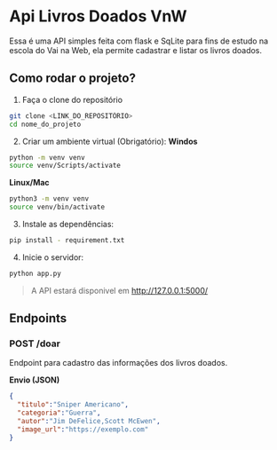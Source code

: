 # Api Livros Doados VnW

Essa é uma API simples feita com flask e SqLite para fins de estudo na escola do Vai na Web, ela permite cadastrar e listar os livros doados.

## Como rodar o projeto?

1. Faça o clone do repositório
```bash
git clone <LINK_DO_REPOSITÓRIO>
cd nome_do_projeto
```
2. Criar um ambiente virtual (Obrigatório):
**Windos**
```bash
python -m venv venv
source venv/Scripts/activate
```
**Linux/Mac**
```bash
python3 -m venv venv
source venv/bin/activate
```
3. Instale as dependências:
```bash
pip install - requirement.txt
```
4. Inicie o servidor:
```bash
python app.py
```

> A API estará disponivel em http://127.0.0.1:5000/

## Endpoints

### POST /doar

Endpoint para cadastro das informações dos livros doados.

**Envio (JSON)**
```json
{
  "titulo":"Sniper Americano",
  "categoria":"Guerra",
  "autor":"Jim DeFelice,Scott McEwen",
  "image_url":"https://exemplo.com"
}
```